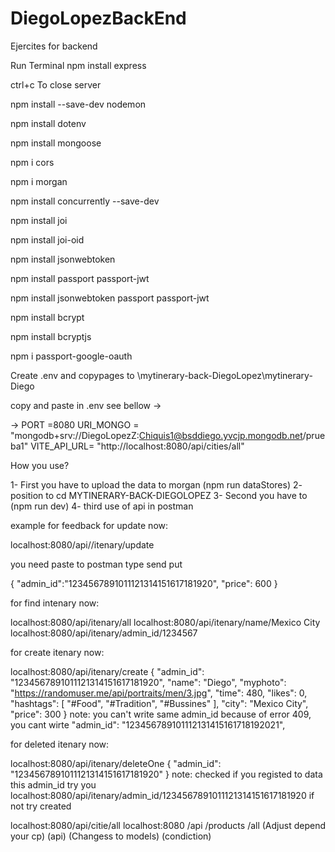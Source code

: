
# DiegoLopezBackEnd
Ejercites for backend

Run Terminal
npm install express

ctrl+c To close server

npm install --save-dev nodemon

npm install dotenv

npm install mongoose

npm i cors

npm i morgan

npm install concurrently --save-dev 

npm install joi

npm install joi-oid

npm install jsonwebtoken

npm install passport passport-jwt

npm install jsonwebtoken passport passport-jwt

npm install bcrypt

npm install bcryptjs

npm i passport-google-oauth

Create .env and copypages to \mytinerary-back-DiegoLopez\mytinerary-Diego

copy and paste in .env see bellow ->

->  PORT =8080
    URI_MONGO = "mongodb+srv://DiegoLopezZ:Chiquis1@bsddiego.yvcjp.mongodb.net/prueba1"
    VITE_API_URL= "http://localhost:8080/api/cities/all"

How you use?

1- First you have to upload the data to morgan (npm run dataStores)
2- position to cd MYTINERARY-BACK-DIEGOLOPEZ
3- Second you have to (npm run dev)
4- third use of api in postman




example for feedback 
for update now:

localhost:8080/api//itenary/update

you need paste to postman type send put 

  {
    "admin_id":"1234567891011121314151617181920",
    "price": 600
 }

for find intenary now:

localhost:8080/api/itenary/all
localhost:8080/api/itenary/name/Mexico City
localhost:8080/api/itenary/admin_id/1234567

for create itenary now:

localhost:8080/api/itenary/create
  {
            "admin_id": "1234567891011121314151617181920",
            "name": "Diego",
            "myphoto": "https://randomuser.me/api/portraits/men/3.jpg",
            "time": 480,
            "likes": 0,
            "hashtags": [
                "#Food",
                "#Tradition",
                "#Bussines"
            ],
            "city": "Mexico City",
            "price": 300
 }
note: you can't write same admin_id because of error 409, you cant wirte 
"admin_id": "123456789101112131415161718192021",

for deleted itenary now:

localhost:8080/api/itenary/deleteOne
 {
  "admin_id": "1234567891011121314151617181920"
 }
note: checked if you registed to data this admin_id try you localhost:8080/api/itenary/admin_id/1234567891011121314151617181920 if not try created

localhost:8080/api/citie/all
localhost:8080          /api           /products           /all
(Adjust depend your cp) (api)     (Changess to models) (condiction)
